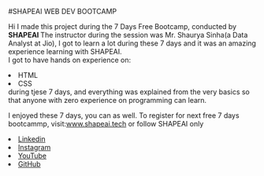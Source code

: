 #SHAPEAI WEB DEV BOOTCAMP

Hi I made this project during the 7 Days Free Bootcamp, conducted by <b> SHAPEAI
</b>
The instructor during the session was Mr. Shaurya Sinha(a Data Analyst at Jio), I got to learn a lot during these 7 days and it was an amazing experience learning with SHAPEAI.
 <br>I got to have hands on experience on:
 <li>HTML
 <li>CSS
 <br>during tjese 7 days, and everything was explained from the very basics so that anyone with zero experience on programming can learn.
     
 I enjoyed these 7 days, you can as well.  To register for next free 7 days bootcammp, visit:www.shapeai.tech 
 or follow SHAPEAI only
 <li><a href=:"https://in.linkedin.com/company/shapeai">Linkedin</a>
 <li><a href=:"https://www.instagram.com/shapeai.?hl=en">Instagram</a>
 <li><a href=:"https://www.youtube.com/channel/UCTUvDLTW9meuDXWcbmlSPdA">YouTube</a>
 <li><a href=:"https://github.com/shapeai">GitHub</a>
     
